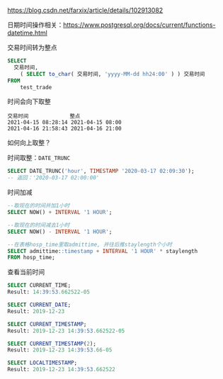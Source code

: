 https://blog.csdn.net/farxix/article/details/102913082

日期时间操作相关：https://www.postgresql.org/docs/current/functions-datetime.html

交易时间转为整点

```sql
SELECT
  交易时间,
	( SELECT to_char( 交易时间, 'yyyy-MM-dd hh24:00' ) ) 交易时间 
FROM
	test_trade
```

时间会向下取整

```
交易时间			 整点
2021-04-15 08:28:14	2021-04-15 08:00
2021-04-16 21:58:43	2021-04-16 21:00
```

如何向上取整？

时间取整：`DATE_TRUNC`

```sql
SELECT DATE_TRUNC('hour', TIMESTAMP '2020-03-17 02:09:30');
-- 返回：'2020-03-17 02:00:00'
```

时间加减

```sql
--取现在的时间并加1小时
SELECT NOW() + INTERVAL '1 HOUR';

--取现在的时间减去1小时
SELECT NOW() - INTERVAL '1 HOUR';

--在表格hosp_time里取admittime, 并往后推staylength个小时
SELECT admittime::timestamp + INTERVAL '1 HOUR' * staylength
FROM hosp_time;

```

查看当前时间

```sql
SELECT CURRENT_TIME;
Result: 14:39:53.662522-05

SELECT CURRENT_DATE;
Result: 2019-12-23

SELECT CURRENT_TIMESTAMP;
Result: 2019-12-23 14:39:53.662522-05

SELECT CURRENT_TIMESTAMP(2);
Result: 2019-12-23 14:39:53.66-05

SELECT LOCALTIMESTAMP;
Result: 2019-12-23 14:39:53.662522
```

